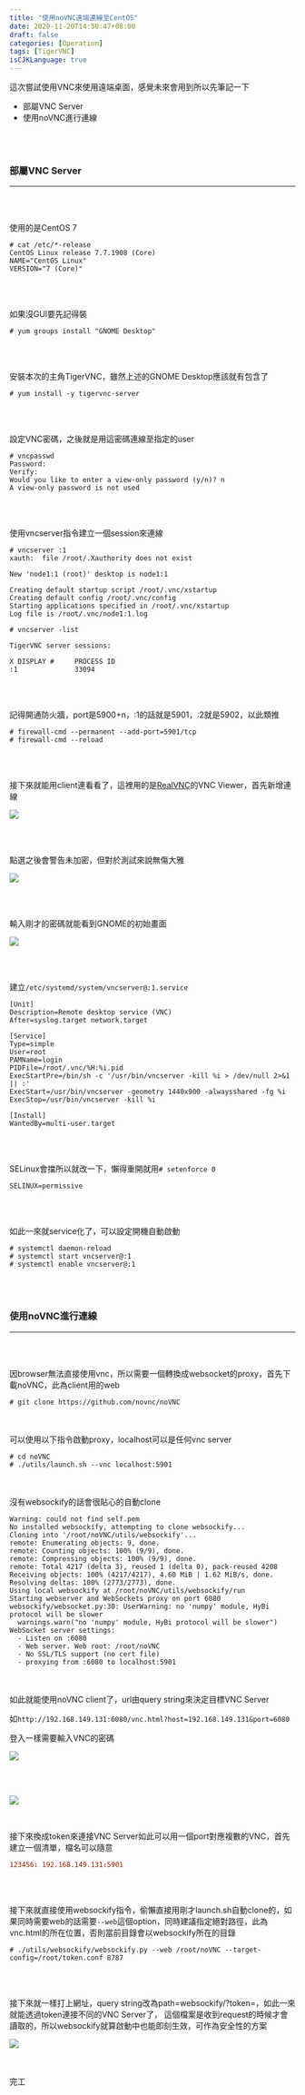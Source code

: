 ```yaml
---
title: "使用noVNC遠端連線至CentOS"
date: 2020-11-20T14:50:47+08:00
draft: false
categories: [Operation]
tags: [TigerVNC]
isCJKLanguage: true
---
```

這次嘗試使用VNC來使用遠端桌面，感覺未來會用到所以先筆記一下
<!--more-->

* <a onclick="window.scrollTo({top: document.getElementById(1).offsetTop, behavior: 'smooth'})">部屬VNC Server</a>
* <a onclick="window.scrollTo({top: document.getElementById(2).offsetTop, behavior: 'smooth'})">使用noVNC進行連線</a>

<br></br>

<h3 id=1>部屬VNC Server</h3>

---
<br></br>

使用的是CentOS 7
```
# cat /etc/*-release
CentOS Linux release 7.7.1908 (Core)
NAME="CentOS Linux"
VERSION="7 (Core)"
```
<br></br>

如果沒GUI要先記得裝
```
# yum groups install "GNOME Desktop"
```
<br></br>

安裝本次的主角TigerVNC，雖然上述的GNOME Desktop應該就有包含了
```
# yum install -y tigervnc-server
```
<br></br>

設定VNC密碼，之後就是用這密碼連線至指定的user
```
# vncpasswd
Password:
Verify:
Would you like to enter a view-only password (y/n)? n
A view-only password is not used
```
<br></br>


使用vncserver指令建立一個session來連線
```
# vncserver :1
xauth:  file /root/.Xauthority does not exist

New 'node1:1 (root)' desktop is node1:1

Creating default startup script /root/.vnc/xstartup
Creating default config /root/.vnc/config
Starting applications specified in /root/.vnc/xstartup
Log file is /root/.vnc/node1:1.log

# vncserver -list

TigerVNC server sessions:

X DISPLAY #     PROCESS ID
:1              33094
```
<br></br>

記得開通防火牆，port是5900+n，:1的話就是5901，:2就是5902，以此類推
```
# firewall-cmd --permanent --add-port=5901/tcp
# firewall-cmd --reload
```
<br></br>

接下來就能用client連看看了，這裡用的是<a target="_blank" href="https://www.realvnc.com/en/">RealVNC</a>的VNC Viewer，首先新增連線

![](1.png)

<br></br>

點選之後會警告未加密，但對於測試來說無傷大雅

![](2.png)

<br></br>

輸入剛才的密碼就能看到GNOME的初始畫面

![](3.png)

<br></br>

建立`/etc/systemd/system/vncserver@:1.service`
```service
[Unit]
Description=Remote desktop service (VNC)
After=syslog.target network.target

[Service]
Type=simple
User=root
PAMName=login
PIDFile=/root/.vnc/%H:%i.pid
ExecStartPre=/bin/sh -c '/usr/bin/vncserver -kill %i > /dev/null 2>&1 || :'
ExecStart=/usr/bin/vncserver -geometry 1440x900 -alwaysshared -fg %i
ExecStop=/usr/bin/vncserver -kill %i

[Install]
WantedBy=multi-user.target
```
<br></br>

SELinux會擋所以就改一下，懶得重開就用`# setenforce 0`
```:/etc/sysconfig/selinux
SELINUX=permissive
```
<br></br>

如此一來就service化了，可以設定開機自動啟動
```
# systemctl daemon-reload
# systemctl start vncserver@:1
# systemctl enable vncserver@:1
```
<br></br>

<h3 id=2>使用noVNC進行連線</h3>

---
<br></br>

因browser無法直接使用vnc，所以需要一個轉換成websocket的proxy，首先下載noVNC，此為client用的web

```
# git clone https://github.com/novnc/noVNC
```
<br></br>
可以使用以下指令啟動proxy，localhost可以是任何vnc server
```
# cd noVNC
# ./utils/launch.sh --vnc localhost:5901
```
<br></br>
沒有websockify的話會很貼心的自動clone
```text {hl_lines=[3]}
Warning: could not find self.pem
No installed websockify, attempting to clone websockify...
Cloning into '/root/noVNC/utils/websockify'...
remote: Enumerating objects: 9, done.
remote: Counting objects: 100% (9/9), done.
remote: Compressing objects: 100% (9/9), done.
remote: Total 4217 (delta 3), reused 1 (delta 0), pack-reused 4208
Receiving objects: 100% (4217/4217), 4.60 MiB | 1.62 MiB/s, done.
Resolving deltas: 100% (2773/2773), done.
Using local websockify at /root/noVNC/utils/websockify/run
Starting webserver and WebSockets proxy on port 6080
websockify/websocket.py:30: UserWarning: no 'numpy' module, HyBi protocol will be slower
  warnings.warn("no 'numpy' module, HyBi protocol will be slower")
WebSocket server settings:
  - Listen on :6080
  - Web server. Web root: /root/noVNC
  - No SSL/TLS support (no cert file)
  - proxying from :6080 to localhost:5901
```
<br></br>
如此就能使用noVNC client了，url由query string來決定目標VNC Server
  
如`http://192.168.149.131:6080/vnc.html?host=192.168.149.131&port=6080`
  
登入一樣需要輸入VNC的密碼

![](4.png)

<br></br>


![](5.png)

<br>

接下來換成token來連接VNC Server如此可以用一個port對應複數的VNC，首先建立一個清單，檔名可以隨意
```:token.conf
123456: 192.168.149.131:5901
```
<br></br>

接下來就直接使用websockify指令，偷懶直接用剛才launch.sh自動clone的，如果同時需要web的話需要`--web`這個option，同時建議指定絕對路徑，此為vnc.html的所在位置，否則當前目錄會以websockify所在的目錄
```
# ./utils/websockify/websockify.py --web /root/noVNC --target-config=/root/token.conf 8787
```
<br></br>

接下來就一樣打上網址，query string改為path=websockify/?token=<token>，如此一來就能透過token連接不同的VNC Server了，
這個檔案是收到request的時候才會讀取的，所以websockify就算啟動中也能即刻生效，可作為安全性的方案

![](6.png)

<br></br>
完工